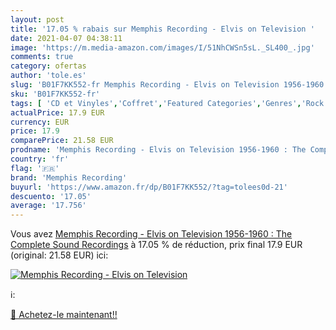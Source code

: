 ```yaml
---
layout: post
title: '17.05 % rabais sur Memphis Recording - Elvis on Television '
date: 2021-04-07 04:38:11
image: 'https://m.media-amazon.com/images/I/51NhCWSn5sL._SL400_.jpg'
comments: true
category: ofertas
author: 'tole.es'
slug: 'B01F7KK552-fr Memphis Recording - Elvis on Television 1956-1960 : The...'
sku: 'B01F7KK552-fr'
tags: [ 'CD et Vinyles','Coffret','Featured Categories','Genres','Rock','Rock n Roll','Rock rétro','memphis recording', ]
actualPrice: 17.9 EUR
currency: EUR
price: 17.9
comparePrice: 21.58 EUR
prodname: 'Memphis Recording - Elvis on Television 1956-1960 : The Complete Sound Recordings'
country: 'fr'
flag: '🇫🇷'
brand: 'Memphis Recording'
buyurl: 'https://www.amazon.fr/dp/B01F7KK552/?tag=tolees0d-21'
descuento: '17.05'
average: '17.756'
---
```


Vous avez [Memphis Recording - Elvis on Television 1956-1960 : The Complete Sound Recordings](https://www.amazon.fr/dp/B01F7KK552/?tag=tolees0d-21)  à  17.05 % de réduction, prix final  17.9 EUR (original: 21.58 EUR) ici:

[![Memphis Recording - Elvis on Television ](https://m.media-amazon.com/images/I/51NhCWSn5sL._SL400_.jpg)](https://www.amazon.fr/dp/B01F7KK552/?tag=tolees0d-21)

ℹ️:


[🛒 Achetez-le maintenant!!](https://www.amazon.fr/dp/B01F7KK552/?tag=tolees0d-21)
